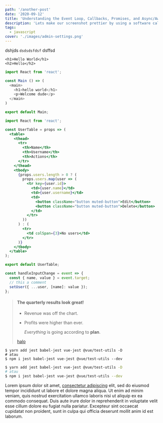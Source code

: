 ```yaml
---
path: '/another-post'
date: '2020-09-12'
title: 'Understanding the Event Loop, Callbacks, Promises, and Async/Await in JavaScript'
description: 'Lets make our screenshot prettier by using a software called Imagemagick. In this post, we will add some fancy effects like backdrop, shadow, border, and rounded corner with a simple script.'
tags:
  - javascript
cover: './images/admin-settings.png'
---
```


dshjds `dsdsdsfdsf` dsffsd

```markup
<h1>Hello World</h1>
<h2>Hello</h2>
```

```javascript
import React from 'react';

const Main () => (
  <main>
    <h1>hello world</h1>
    <p>Welcome dude</p>
  </main>
)

export default Main;
```

```jsx
import React from 'react';

const UserTable = props => (
  <table>
    <thead>
      <tr>
        <th>Name</th>
        <th>Username</th>
        <th>Actions</th>
      </tr>
    </thead>
    <tbody>
      {props.users.length > 0 ? (
        props.users.map(user => (
          <tr key={user.id}>
            <td>{user.name}</td>
            <td>{user.username}</td>
            <td>
              <button className="button muted-button">Edit</button>
              <button className="button muted-button">Delete</button>
            </td>
          </tr>
        ))
      ) : (
        <tr>
          <td colSpan={3}>No users</td>
        </tr>
      )}
    </tbody>
  </table>
);

export default UserTable;
```

```javascript
const handleInputChange = event => {
  const { name, value } = event.target;
  // this a comment
  setUser({ ...user, [name]: value });
};
```

> #### The quarterly results look great!
>
> - Revenue was off the chart.
> - Profits were higher than ever.
>
>   _Everything_ is going according to **plan**.
>
> <a href="www.google.com">halo</a>

```shell
$ yarn add jest babel-jest vue-jest @vue/test-utils -D
# atau
$ npm i jest babel-jest vue-jest @vue/test-utils --dev
```

```bash
$ yarn add jest babel-jest vue-jest @vue/test-utils -D
# atau
$ npm i jest babel-jest vue-jest @vue/test-utils --dev
```

Lorem ipsum dolor sit amet, <a href="https://google.com">consectetur adipiscing</a> elit, sed do eiusmod tempor incididunt ut labore et dolore magna aliqua. Ut enim ad minim veniam, quis nostrud exercitation ullamco laboris nisi ut aliquip ex ea commodo consequat. Duis aute irure dolor in reprehenderit in voluptate velit esse cillum dolore eu fugiat nulla pariatur. Excepteur sint occaecat cupidatat non proident, sunt in culpa qui officia deserunt mollit anim id est laborum.
